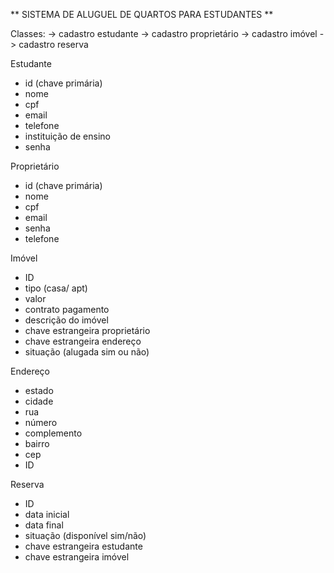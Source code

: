** SISTEMA DE ALUGUEL DE QUARTOS PARA ESTUDANTES **

Classes:
-> cadastro estudante
-> cadastro proprietário
-> cadastro imóvel
-> cadastro reserva

Estudante
- id  (chave primária)
- nome
- cpf 
- email
- telefone
- instituição de ensino
- senha

Proprietário
- id (chave primária)
- nome
- cpf 
- email
- senha
- telefone

Imóvel

- ID
- tipo (casa/ apt)
- valor
- contrato pagamento
- descrição do imóvel
- chave estrangeira proprietário
- chave estrangeira endereço 
- situação (alugada sim ou não)

Endereço

- estado
- cidade
- rua
- número
- complemento
- bairro
- cep
- ID

Reserva

- ID
- data inicial
- data final
- situação (disponível sim/não)
- chave estrangeira estudante
- chave estrangeira imóvel

